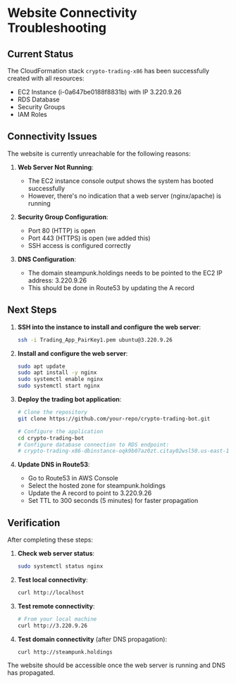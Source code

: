 # Website Connectivity Troubleshooting

## Current Status

The CloudFormation stack `crypto-trading-x86` has been successfully created with all resources:
- EC2 Instance (i-0a647be0188f8831b) with IP 3.220.9.26
- RDS Database
- Security Groups
- IAM Roles

## Connectivity Issues

The website is currently unreachable for the following reasons:

1. **Web Server Not Running**: 
   - The EC2 instance console output shows the system has booted successfully
   - However, there's no indication that a web server (nginx/apache) is running

2. **Security Group Configuration**:
   - Port 80 (HTTP) is open
   - Port 443 (HTTPS) is open (we added this)
   - SSH access is configured correctly

3. **DNS Configuration**:
   - The domain steampunk.holdings needs to be pointed to the EC2 IP address: 3.220.9.26
   - This should be done in Route53 by updating the A record

## Next Steps

1. **SSH into the instance to install and configure the web server**:
   ```bash
   ssh -i Trading_App_PairKey1.pem ubuntu@3.220.9.26
   ```

2. **Install and configure the web server**:
   ```bash
   sudo apt update
   sudo apt install -y nginx
   sudo systemctl enable nginx
   sudo systemctl start nginx
   ```

3. **Deploy the trading bot application**:
   ```bash
   # Clone the repository
   git clone https://github.com/your-repo/crypto-trading-bot.git
   
   # Configure the application
   cd crypto-trading-bot
   # Configure database connection to RDS endpoint:
   # crypto-trading-x86-dbinstance-oqk9b07az0zt.citay02wsl50.us-east-1.rds.amazonaws.com
   ```

4. **Update DNS in Route53**:
   - Go to Route53 in AWS Console
   - Select the hosted zone for steampunk.holdings
   - Update the A record to point to 3.220.9.26
   - Set TTL to 300 seconds (5 minutes) for faster propagation

## Verification

After completing these steps:

1. **Check web server status**:
   ```bash
   sudo systemctl status nginx
   ```

2. **Test local connectivity**:
   ```bash
   curl http://localhost
   ```

3. **Test remote connectivity**:
   ```bash
   # From your local machine
   curl http://3.220.9.26
   ```

4. **Test domain connectivity** (after DNS propagation):
   ```bash
   curl http://steampunk.holdings
   ```

The website should be accessible once the web server is running and DNS has propagated.
